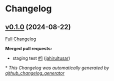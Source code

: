 # Changelog

## [v0.1.0](https://github.com/jahirultusar/django-cicd/tree/v0.1.0) (2024-08-22)

[Full Changelog](https://github.com/jahirultusar/django-cicd/compare/f3120ddafb83b42938e9e574a247148578a223f3...v0.1.0)

**Merged pull requests:**

- staging test [\#1](https://github.com/jahirultusar/django-cicd/pull/1) ([jahirultusar](https://github.com/jahirultusar))



\* *This Changelog was automatically generated by [github_changelog_generator](https://github.com/github-changelog-generator/github-changelog-generator)*
